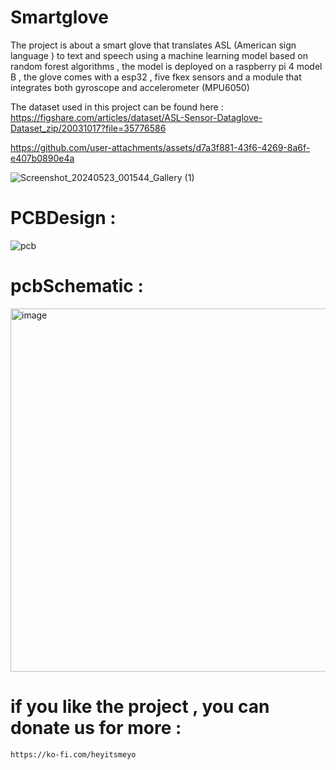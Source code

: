 # Smartglove
The project is about a smart glove that translates ASL (American sign language ) to text and speech using a machine learning model based on random forest algorithms , the model is deployed on a raspberry pi 4 model B  , the glove comes with a esp32 , five fkex sensors and a module that integrates both gyroscope and accelerometer (MPU6050) 

The dataset used in this project can be found here : https://figshare.com/articles/dataset/ASL-Sensor-Dataglove-Dataset_zip/20031017?file=35776586



https://github.com/user-attachments/assets/d7a3f881-43f6-4269-8a6f-e407b0890e4a




![Screenshot_20240523_001544_Gallery (1)](https://github.com/heyitsmeyo/Smartglove/assets/140254531/9e024574-e65a-4bb0-b723-5a575ae7da95)



# PCBDesign : 

![pcb ](https://github.com/user-attachments/assets/a4ad2118-f515-4188-a761-8a5253d9840f)


# pcbSchematic :

<img width="581" alt="image" src="https://github.com/user-attachments/assets/a906f87c-519a-4f4d-8824-7a86b3c654e4" />





# if you like the project , you can donate us for more : 

    https://ko-fi.com/heyitsmeyo
